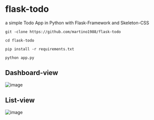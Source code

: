 # flask-todo

a simple Todo  App in Python with Flask-Framework and Skeleton-CSS


```
git -clone https://github.com/martino1988/flask-todo

cd flask-todo

pip install -r requirements.txt

python app.py
```

## Dashboard-view
![image](https://github.com/martino1988/Add-picture-to-Readme.md/assets/61902639/1972f98a-2b4f-47e2-8a1a-92ea40a11571)

## List-view
![image](https://github.com/martino1988/PwdChecker-haveibeenpwned-API/assets/61902639/cbd06efb-d6f3-4c32-b851-25a11afd8b0f)

